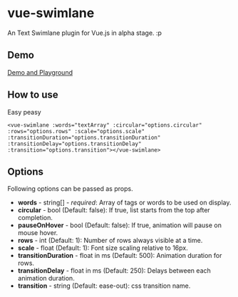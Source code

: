 # vue-swimlane

An Text Swimlane plugin for Vue.js in alpha stage. :p

## Demo

[Demo and Playground](https://mubaidr.github.io/vue-swimlane)

## How to use

Easy peasy

```<vue-swimlane :words="textArray" :circular="options.circular" :rows="options.rows" :scale="options.scale" :transitionDuration="options.transitionDuration" :transitionDelay="options.transitionDelay" :transition="options.transition"></vue-swimlane>```

## Options

Following options can be passed as props.

* <strong>words</strong> - string[] - <i>required</i>: Array of tags or words to be used on display.
* <strong>circular</strong> - bool (Default: false): If true, list starts from the top after completion.
* <strong>pauseOnHover</strong> - bool (Default: false): If true, animation will pause on mouse hover.
* <strong>rows</strong> - int (Default: 1): Number of rows always visible at a time.
* <strong>scale</strong> - float (Default: 1): Font size scaling relative to 16px.
* <strong>transitionDuration</strong> - float in ms (Default: 500): Animation duration for rows.
* <strong>transitionDelay</strong> - float in ms (Default: 250): Delays between each animation duration.
* <strong>transition</strong> - string (Default: ease-out): css transition name.
